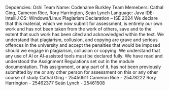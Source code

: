 Depdencies: Oshi
Team Name: Codename Burkley
Team Memebers: Cathal Ging, Cameron Rice, Rory Harrington, Seán Lynch
Language: Java
IDE: IntelliJ
OS: Windows/Linux
Plagiarism Declaration – ISE 2024
We declare that this material, which we now submit for assessment, is entirely our own
work and has not been taken from the work of others, save and to the extent that such
work has been cited and acknowledged within the text. We understand that plagiarism,
collusion, and copying are grave and serious offences in the university and accept the
penalties that would be imposed should we engage in plagiarism, collusion or copying.
We understand that any use of AI or AI-assisted tools must be declared fully. We have
read and understood the Assignment Regulations set out in the module documentation.
This assignment, or any part of it, has not been previously submitted by me or any other
person for assessment on this or any other course of study
Cathal Ging - 25450611
Cameron Rice - 25478222
Rory Harrington - 25462377
Seán Lynch - 25461508